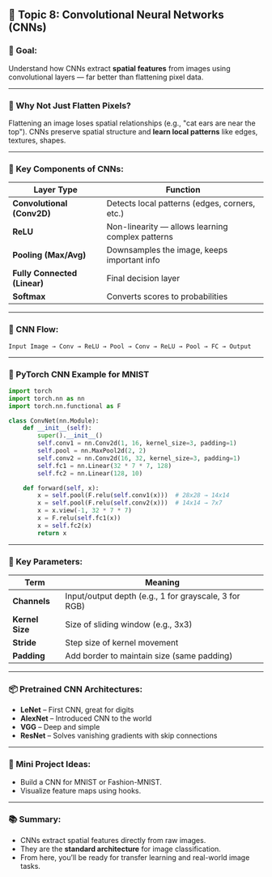 ## 🧱 Topic 8: **Convolutional Neural Networks (CNNs)**

### 🎯 Goal:

Understand how CNNs extract **spatial features** from images using convolutional layers — far better than flattening pixel data.

---

### 🤔 Why Not Just Flatten Pixels?

Flattening an image loses spatial relationships (e.g., "cat ears are near the top").
CNNs preserve spatial structure and **learn local patterns** like edges, textures, shapes.

---

### 🧠 Key Components of CNNs:

| Layer Type                   | Function                                         |
| ---------------------------- | ------------------------------------------------ |
| **Convolutional (Conv2D)**   | Detects local patterns (edges, corners, etc.)    |
| **ReLU**                     | Non-linearity — allows learning complex patterns |
| **Pooling (Max/Avg)**        | Downsamples the image, keeps important info      |
| **Fully Connected (Linear)** | Final decision layer                             |
| **Softmax**                  | Converts scores to probabilities                 |

---

### 🔄 CNN Flow:

```
Input Image → Conv → ReLU → Pool → Conv → ReLU → Pool → FC → Output
```

---

### 🧪 PyTorch CNN Example for MNIST

```python
import torch
import torch.nn as nn
import torch.nn.functional as F

class ConvNet(nn.Module):
    def __init__(self):
        super().__init__()
        self.conv1 = nn.Conv2d(1, 16, kernel_size=3, padding=1)
        self.pool = nn.MaxPool2d(2, 2)
        self.conv2 = nn.Conv2d(16, 32, kernel_size=3, padding=1)
        self.fc1 = nn.Linear(32 * 7 * 7, 128)
        self.fc2 = nn.Linear(128, 10)

    def forward(self, x):
        x = self.pool(F.relu(self.conv1(x)))  # 28x28 → 14x14
        x = self.pool(F.relu(self.conv2(x)))  # 14x14 → 7x7
        x = x.view(-1, 32 * 7 * 7)
        x = F.relu(self.fc1(x))
        x = self.fc2(x)
        return x
```

---

### 🔧 Key Parameters:

| Term            | Meaning                                               |
| --------------- | ----------------------------------------------------- |
| **Channels**    | Input/output depth (e.g., 1 for grayscale, 3 for RGB) |
| **Kernel Size** | Size of sliding window (e.g., 3x3)                    |
| **Stride**      | Step size of kernel movement                          |
| **Padding**     | Add border to maintain size (same padding)            |

---

### 📦 Pretrained CNN Architectures:

* **LeNet** – First CNN, great for digits
* **AlexNet** – Introduced CNN to the world
* **VGG** – Deep and simple
* **ResNet** – Solves vanishing gradients with skip connections

---

### 🧪 Mini Project Ideas:

* Build a CNN for MNIST or Fashion-MNIST.
* Visualize feature maps using hooks.

---

### 📚 Summary:

* CNNs extract spatial features directly from raw images.
* They are the **standard architecture** for image classification.
* From here, you’ll be ready for transfer learning and real-world image tasks.
